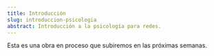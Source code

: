 ```yaml
---
title: Introducción
slug: introduccion-psicologia
abstract: Introducción a la psicología para redes.
---
```


Esta es una obra en proceso que subiremos en las próximas semanas. 
